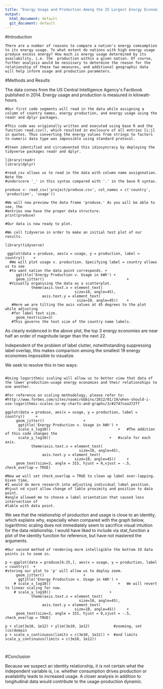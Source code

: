 ```yaml
---
title: "Energy Usage and Production Among the 25 Largest Energy Economies"
output:
  html_document: default
  git_document: default
---
```



#Introduction

    There are a number of reasons to compare a nation's energy comsumption to its energy usage. To what extent do nations with high energy usage produce excess energy? How much is energy usage determined by its availability, i.e. the  production within a given nation. Of course, further analysis would be nessisary to determine the reason for the relationship of these two measures, and additional geographic data will help inform usage and production parameters.
    
#Methods and Results

The data comes from the US Central Intelligence Agency's Factbook published in 2014. Energy usage and production is measured in kilowatt-hours. 

```{r}
#Our first code segments will read in the data while assigning a column of country names, energy production, and energy usage using the readr and dplyr packages. 

#This code was origionally written and executed using base R and the function read.csv(), which resulted in enclosure of all entries [i:j] in quotes. Thus converting the energy values from strings to factors to numeric data type was impossible using standard protocol. 

#Steen identified and circumvented this idiosyncracy by deploying the tidyverse packages readr and dplyr.

library(readr)
library(dplyr)

#read_csv allows us to read in the data with column name assignnation. Note the 
#underscore '_' in this syntax compared with '.' in the base R syntax.

produse <- read_csv('project/produse.csv', col_names = c('country', 'production', 'usage'))

#We will now preview the data frame 'produse.' As you will be able to see, the 
#entries now have the proper data structure.
print(produse)

```


```{r}
#Our data is now ready to plot.

#We call tidyverse in order to make an initial test plot of our results.

library(tidyverse)

 ggplot(data = produse, aes(x = usage, y = production, label = country)) 	+
  #We will plot usage v. production. Specifying label = country allows us to see 
  #to want nation the data point corresponds. +
     ggtitle('Energy Production v. Usage in kWh') +
     geom_jitter() 										+
  #Visually organising the data as a scatterplot. 
     		theme(axis.text.x = element_text(
         						size=10, angle=45),
        		 axis.text.y = element_text( 
            					 size=10, angle=45)) 	+
   #Here we are tilting the axis values at 45 degrees to the plot while adjusting 
   #for label text size.
     geom_text(size=3)
   #This governs the text size of the country name labels. 
```

As clearly evidenced in the above plot, the top 3 energy economies are near half an order of magnitude larger than the next 22. 

Independent of the problem of label clutter, notwithstanding suppressing label overlap, this makes comparison among the smallest 19 energy economies impossible to visualize.

We seek to resolve this in two ways:

```{r}

#Using logarithmic scaling will allow us to better view that data of the lower production-usage energy economies and their relationships to one another.

#For reference on scaling methodology, please refer to:
#http://www.forbes.com/sites/naomirobbins/2012/01/19/when-should-i-use-logarithmic-scales-in-my-charts-and-graphs/3/#2747cea372ff

ggplot(data = produse, aes(x = usage, y = production, label = country)) 	+
     geom_jitter()                  +
      ggtitle('Energy Production v. Usage in kWh') +
      scale_x_log10()								+   #The addition of this code changes the
      scale_y_log10()    						+   #scale for each axis. 
     		theme(axis.text.x = element_text(
         						  size=10, angle=45),
        		 axis.text.y = element_text( 
            					size=10, angle=45)) 	+
     geom_text(size=3, angle = 315, hjust = 0,vjust = -.5, check_overlap = TRUE) 
    
#Now we will set check_overlap = TRUE to clean up label over-lapping. Given time, 
#I would do more research into adjusting individual label position.
#hjust nd vjust allow change of lable proximity and position to data point.
#angle allowed me to choose a label orientation that caused less intersection of
#lable with data point.

```

We see that the relationship of production and usage is close to an identity, which explains why, especially when compared with the graph below, logarithmic scaling does not immediately seem to sacrifice visual intuition for the data relationship. I would have liked to include via stat_function a plot of the identity function for reference, but have not mastered the arguments.

```{r}
#Our second method of rendering more intelligible the bottom 19 data points is to zoom in. 

p <-ggplot(data = produse[6:25,], aes(x = usage, y = production, label = country)) 	+
#storing our plot to 'p' will allow us to deploy zoom.   
     geom_jitter()                  +
      ggtitle('Energy Production v. Usage in kWh') +
    # scale_x_log10()								+   We will revert to linear scaling for now.
    # scale_y_log10()    						+ 
     		theme(axis.text.x = element_text(
         						  size=10, angle=45),
        		 axis.text.y = element_text( 
            					size=10, angle=45)) 	+
     geom_text(size=3, angle = 315, hjust = 0,vjust = -.5, check_overlap = TRUE) 

p + xlim(3e10, 1e12) + ylim(3e10, 1e12)           #zooming, set (co)domain
p + scale_x_continuous(limits = c(3e10, 1e12)) +  #and limits
scale_y_continuous(limits = c(3e10, 1e12))

    
```

#Conclusion

Because we suspect an identity relationship, it is not certain what the independent variable is, i.e. whether consumption drives production or availability leads to increased usage. A closer analysis in addition to longitudinal data would contribute to the usage-production dynamic. 
